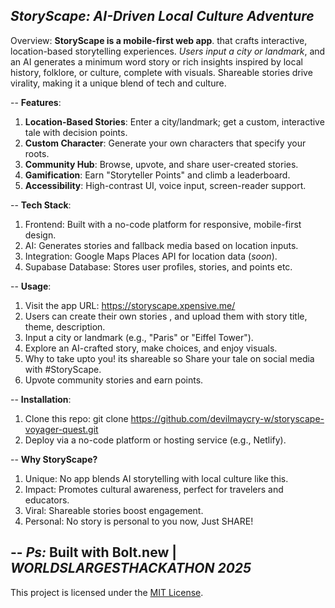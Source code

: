 *StoryScape: AI-Driven Local Culture Adventure*
--

Overview:
**StoryScape is a mobile-first web app**. that crafts interactive, location-based storytelling experiences. *Users input a city or landmark*, and an AI generates a minimum word story or rich insights inspired by local history, folklore, or culture, complete with visuals. Shareable stories drive virality, making it a unique blend of tech and culture.

--
**Features**:

1. **Location-Based Stories**: Enter a city/landmark; get a custom, interactive tale with decision points.
2. **Custom Character**: Generate your own characters that specify your roots.
3. **Community Hub**: Browse, upvote, and share user-created stories.
4. **Gamification**: Earn "Storyteller Points" and climb a leaderboard.
5. **Accessibility**: High-contrast UI, voice input, screen-reader support.

--
**Tech Stack**:

1. Frontend: Built with a no-code platform for responsive, mobile-first design.
2. AI: Generates stories and fallback media based on location inputs.
3. Integration: Google Maps Places API for location data (*soon*).
4. Supabase Database: Stores user profiles, stories, and points etc.

--
**Usage**:

1. Visit the app URL: https://storyscape.xpensive.me/
2. Users can create their own stories , and upload them with story title, theme, description.
3. Input a city or landmark (e.g., "Paris" or "Eiffel Tower").
4. Explore an AI-crafted story, make choices, and enjoy visuals.
5. Why to take upto you! its shareable so Share your tale on social media with #StoryScape.
6. Upvote community stories and earn points.

--
**Installation**:

1. Clone this repo: git clone <https://github.com/devilmaycry-w/storyscape-voyager-quest.git>
2. Deploy via a no-code platform or hosting service (e.g., Netlify).

--
**Why StoryScape?**

1. Unique: No app blends AI storytelling with local culture like this.
2. Impact: Promotes cultural awareness, perfect for travelers and educators.
3. Viral: Shareable stories boost engagement.
4. Personal: No story is personal to you now, Just SHARE!

--
*Ps:*
Built with **Bolt.new** | *WORLDSLARGESTHACKATHON 2025*
--

This project is licensed under the [MIT License](LICENSE).
